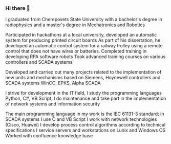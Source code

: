 ### Hi there 👋
I graduated from Cherepovets State University with a bachelor's degree in radiophysics and a master's degree in Mechatronics and Robotics

Participated in hackathons at a local university, developed an automatic system for producing printed circuit boards
As part of his dissertation, he developed an automatic control system for a railway trolley using a remote control that does not have wires or batteries.
Completed training in developing RPA software robots
Took advanced training courses on various controllers and SCADA systems

Developed and carried out many projects related to the implementation of new units and mechanisms based on Siemens, Hoynewell controllers and SCADA systems WinCC, EPKS, Alpha SCADA

I strive for development in the IT field, I study the programming languages ​​Python, C#, VB Script, I do maintenance and take part in the implementation of network systems and information security

The main programming language in my work is the IEC 61131-3 standard; in SCADA systems I use C and VB Script
I work with network technologies (Cisco, Huawei)
I develop process control algorithms according to technical specifications
I service servers and workstations on Lunix and Windows OS
Worked with confluence knowledge base
